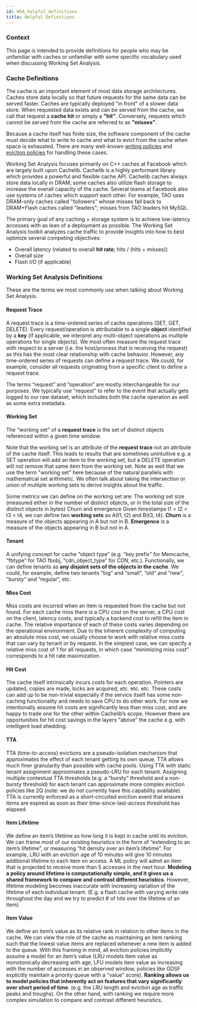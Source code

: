 ```yaml
---
id: WSA_helpful_definitions
title: Helpful Definitions
---
```

### Context
This page is intended to provide definitions for people who may be unfamiliar with caches or unfamiliar with some specific vocabulary used when discussing Working Set Analysis.

### Cache Definitions
The cache is an important element of most data storage architectures. Caches store data locally so that future requests for the same data can be served faster. Caches are typically deployed "in front" of a slower data store. When requested data exists and can be served from the cache, we call that request a **cache hit** or simply a **"hit"**. Conversely, requests which cannot be served from the cache are referred to as **"misses"**.

Because a cache itself has finite size, the software component of the cache must decide what to write to cache and what to evict from the cache when space is exhausted. There are many well-known [writing policies](https://en.wikipedia.org/wiki/Cache_(computing)#Writing_policies) and [eviction policies](https://en.wikipedia.org/wiki/Cache_replacement_policies) for handling these cases.

Working Set Analysis focuses primarily on C++ caches at Facebook which are largely built upon Cachelib. Cachelib is a highly performant library which provides a powerful and flexible cache API. Cachelib caches always store data locally in DRAM; some caches also utilize flash storage to increase the overall capacity of the cache. Several teams at Facebook also use systems of caches which support each other. For example, TAO uses DRAM-only caches called "followers" whose misses fall back to DRAM+Flash caches called "leaders"; misses from TAO leaders hit MySQL.

The primary goal of any caching + storage system is to achieve low-latency accesses with as lean of a deployment as possible. The Working Set Analysis toolkit analyzes cache traffic to provide insights into how to best optimize several competing objectives:
- Overall latency (related to overall **hit rate**; hits / (hits + misses))
- Overall size
- Flash I/O (if applicable)

### Working Set Analysis Definitions
These are the terms we most commonly use when talking about Working Set Analysis.

#### Request Trace
A request trace is a time-ordered series of cache operations (SET, GET, DELETE). Every request/operation is attributable to a single **object** identified by a **key** (if applicable, we interpret any multi-object operations as multiple operations for single objects). We most often measure the request trace with respect to a server (i.e. the host/process that is receiving the request) as this has the most clear relationship with cache behavior. However, any time-ordered series of requests can define a request trace. We could, for example, consider all requests originating from a specific client to define a request trace.

The terms “request” and “operation” are mostly interchangeable for our purposes. We typically use “request” to refer to the event that actually gets logged to our raw dataset, which includes both the cache operation as well as some extra metadata.

#### Working Set
The “working set” of a **request trace** is the set of distinct objects referenced within a given time window.

Note that the working set is an attribute of the **request trace** not an attribute of the cache itself. This leads to results that are sometimes unintuitive e.g. a SET operation will add an item to the working set, but a DELETE operation will not remove that same item from the working set. Note as well that we use the term "working set" here because of the natural parallels with mathematical set arithmetic. We often talk about taking the intersection or union of multiple working sets to derive insights about the traffic.

Some metrics we can define on the working set are:
The working set size (measured either in the number of distinct objects, or in the total size of the distinct objects in bytes)
Churn and emergence
Given timestamps t1 < t2 < t3 < t4, we can define two **working sets** as A(t1, t2) and B(t3, t4). **Churn** is a measure of the objects appearing in A but not in B. **Emergence** is a measure of the objects appearing in B but not in A.

#### Tenant
A unifying concept for cache “object type” (e.g. “key prefix” for Memcache, “fbtype” for TAO fbobj, “cdn_object_type” for CDN, etc.). Functionally, we can define tenants as **any disjoint sets of the objects in the cache**. We could, for example, define two tenants “big” and “small“, ”old“ and ”new“, ”bursty“ and ”regular“, etc.

#### Miss Cost
Miss costs are incurred when an item is requested from the cache but not found. For each cache miss there is a CPU cost on the server, a CPU cost on the client, latency costs, and typically a backend cost to refill the item in cache. The relative importance of each of these costs varies depending on the operational environment. Due to the inherent complexity of computing an absolute miss cost, we usually choose to work with relative miss costs that can vary by tenant or by request. In the simplest case, we can specify a relative miss cost of 1 for all requests, in which case “minimizing miss cost” corresponds to a hit rate maximization.

#### Hit Cost
The cache itself intrinsically incurs costs for each operation. Pointers are updated, copies are made, locks are acquired, etc. etc. etc. These costs can add up to be non-trivial especially if the service itself has some non-caching functionality and needs to save CPU to do other work. For now we intentionally assume hit costs are significantly less than miss cost, and are happy to trade one for the other within Cachelib’s scope. However there are opportunities for hit cost savings in the layers “above” the cache e.g. with intelligent load shedding.

#### TTA
TTA (time-to-access) evictions are a pseudo-isolation mechanism that approximates the effect of each tenant getting its own queue. TTA allows much finer granularity than possible with cache pools. Using TTA with static tenant assignment approximates a pseudo-LRU for each tenant. Assigning multiple contextual TTA thresholds (e.g. a “bursty” threshold and a non-bursty threshold) for each tenant can approximate more complex eviction policies like 2Q (note: we do not currently have this capability available). TTA is currently enforced as a short-circuited eviction event that ensures items are expired as soon as their time-since-last-access threshold has elapsed.

#### Item Lifetime
We define an item’s lifetime as how long it is kept in cache until its eviction. We can frame most of our existing heuristics in the form of “extending to an item’s lifetime”, or measuring “hit density over an item’s lifetime”. For example, LRU with an eviction age of 10 minutes will give 10 minutes additional lifetime to each item on access. A ML policy will admit an item that is projected to receive more than 5 accesses in the next hour. **Modeling a policy around lifetime is computationally simple, and it gives us a shared framework to compare and contrast different heuristics**. However, lifetime modeling becomes inaccurate with increasing variation of the lifetime of each individual tenant. (E.g. a flash cache with varying write rate throughout the day and we try to predict # of hits over the lifetime of an item).

#### Item Value
We define an item’s value as its relative rank in relation to other items in the cache. We can view the role of the cache as maintaining an item ranking such that the lowest value items are replaced whenever a new item is added to the queue. With this framing in mind, all eviction policies implicitly assume a model for an item’s value (LRU models item value as monotonically decreasing with age, LFU models item value as increasing with the number of accesses in an observed window, policies like GDSF explicitly maintain a priority queue with a “value” score). **Ranking allows us to model policies that inherently act on features that vary significantly over short period of time**. (e.g. the LRU length and eviction age as traffic peaks and troughs). On the other hand, with ranking we require more complex simulation to compare and contrast different heuristics.

